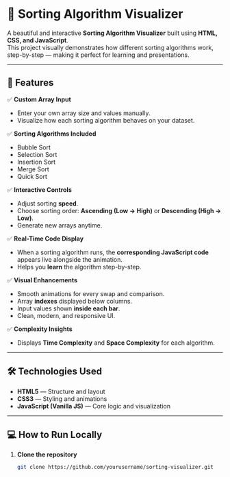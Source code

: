 # 🧠 Sorting Algorithm Visualizer

A beautiful and interactive **Sorting Algorithm Visualizer** built using **HTML, CSS, and JavaScript**.  
This project visually demonstrates how different sorting algorithms work, step-by-step — making it perfect for learning and presentations.

---

## 🚀 Features

✅ **Custom Array Input**
- Enter your own array size and values manually.  
- Visualize how each sorting algorithm behaves on your dataset.

✅ **Sorting Algorithms Included**
- Bubble Sort  
- Selection Sort  
- Insertion Sort  
- Merge Sort  
- Quick Sort  

✅ **Interactive Controls**
- Adjust sorting **speed**.  
- Choose sorting order: **Ascending (Low → High)** or **Descending (High → Low)**.  
- Generate new arrays anytime.

✅ **Real-Time Code Display**
- When a sorting algorithm runs, the **corresponding JavaScript code** appears live alongside the animation.  
- Helps you **learn** the algorithm step-by-step.

✅ **Visual Enhancements**
- Smooth animations for every swap and comparison.  
- Array **indexes** displayed below columns.  
- Input values shown **inside each bar**.  
- Clean, modern, and responsive UI.

✅ **Complexity Insights**
- Displays **Time Complexity** and **Space Complexity** for each algorithm.

---

## 🛠️ Technologies Used

- **HTML5** — Structure and layout  
- **CSS3** — Styling and animations  
- **JavaScript (Vanilla JS)** — Core logic and visualization  

---

## 💻 How to Run Locally

1. **Clone the repository**
   ```bash
   git clone https://github.com/yourusername/sorting-visualizer.git
